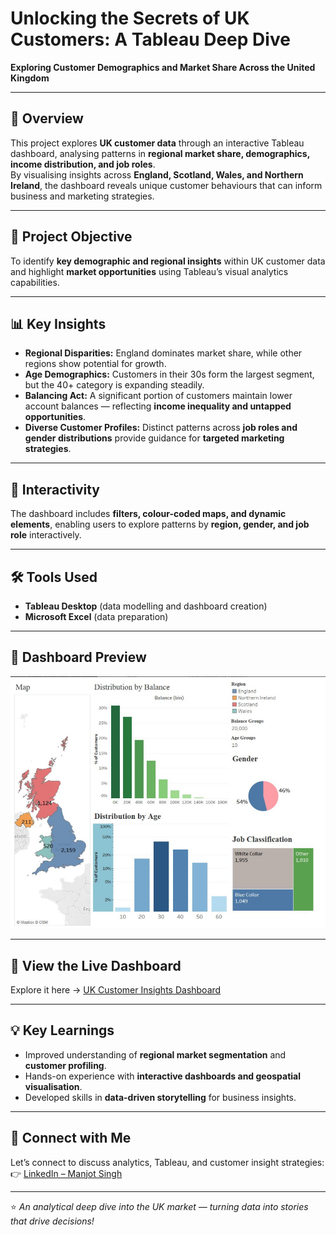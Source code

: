 # Unlocking the Secrets of UK Customers: A Tableau Deep Dive  
**Exploring Customer Demographics and Market Share Across the United Kingdom**

---

## 🧠 Overview  
This project explores **UK customer data** through an interactive Tableau dashboard, analysing patterns in **regional market share, demographics, income distribution, and job roles**.  
By visualising insights across **England, Scotland, Wales, and Northern Ireland**, the dashboard reveals unique customer behaviours that can inform business and marketing strategies.

---

## 🚀 Project Objective  
To identify **key demographic and regional insights** within UK customer data and highlight **market opportunities** using Tableau’s visual analytics capabilities.

---

## 📊 Key Insights  

- **Regional Disparities:** England dominates market share, while other regions show potential for growth.  
- **Age Demographics:** Customers in their 30s form the largest segment, but the 40+ category is expanding steadily.  
- **Balancing Act:** A significant portion of customers maintain lower account balances — reflecting **income inequality and untapped opportunities**.  
- **Diverse Customer Profiles:** Distinct patterns across **job roles and gender distributions** provide guidance for **targeted marketing strategies**.

---

## 🔄 Interactivity  
The dashboard includes **filters, colour-coded maps, and dynamic elements**, enabling users to explore patterns by **region, gender, and job role** interactively.

---

## 🛠️ Tools Used  
- **Tableau Desktop** (data modelling and dashboard creation)  
- **Microsoft Excel** (data preparation)  

---

## 📸 Dashboard Preview  


![UK Customer Dashboard Preview](UK-Bank-Customer-Dashboard.png)

---

## 🔗 View the Live Dashboard  
Explore it here → [UK Customer Insights Dashboard](https://lnkd.in/dnarCJbJ)

---

## 💡 Key Learnings  
- Improved understanding of **regional market segmentation** and **customer profiling**.  
- Hands-on experience with **interactive dashboards and geospatial visualisation**.  
- Developed skills in **data-driven storytelling** for business insights.

---

## 🔗 Connect with Me  
Let’s connect to discuss analytics, Tableau, and customer insight strategies:  
👉 [LinkedIn – Manjot Singh](https://www.linkedin.com/in/manjotsingh0904)

---

⭐ *An analytical deep dive into the UK market — turning data into stories that drive decisions!*
